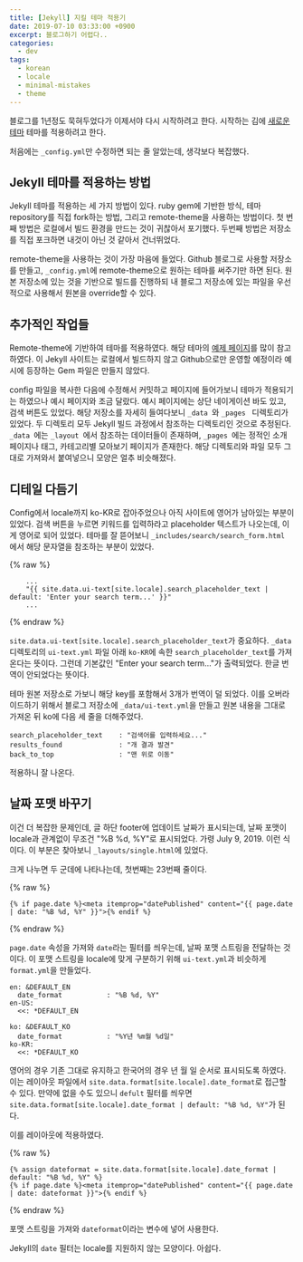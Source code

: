 ```yaml
---
title: [Jekyll] 지킬 테마 적용기
date: 2019-07-10 03:33:00 +0900
excerpt: 블로그하기 어렵다..
categories:
  - dev
tags:
  - korean
  - locale
  - minimal-mistakes
  - theme
---
```


블로그를 1년정도 묵혀두었다가 이제서야 다시 시작하려고 한다. 시작하는 김에 [새로운 테마](https://github.com/mmistakes/minimal-mistakes) 테마를 적용하려고 한다.

처음에는 `_config.yml`만 수정하면 되는 줄 알았는데, 생각보다 복잡했다.

## Jekyll 테마를 적용하는 방법

Jekyll 테마를 적용하는 세 가지 방법이 있다. ruby gem에 기반한 방식, 테마 repository를 직접 fork하는 방법, 그리고 remote-theme을 사용하는 방법이다.
첫 번째 방법은 로컬에서 빌드 환경을 만드는 것이 귀찮아서 포기했다. 두번째 방법은 저장소를 직접 포크하면 내것이 아닌 것 같아서 건너뛰었다.

remote-theme을 사용하는 것이 가장 마음에 들었다. Github 블로그로 사용할 저장소를 만들고,  `_config.yml`에 remote-theme으로 원하는 테마를 써주기만 하면 된다.
원본 저장소에 있는 것을 기반으로 빌드를 진행하되 내 블로그 저장소에 있는 파일을 우선적으로 사용해서 원본을 override할 수 있다.

## 추가적인 작업들

Remote-theme에 기반하여 테마를 적용하였다. 해당 테마의 [예제 페이지](https://github.com/mmistakes/mm-github-pages-starter)를 많이 참고하였다.
이 Jekyll 사이트는 로컬에서 빌드하지 않고 Github으로만 운영할 예정이라 예시에 등장하는 Gem 파일은 만들지 않았다.

config 파일을 복사한 다음에 수정해서 커밋하고 페이지에 들어가보니 테마가 적용되기는 하였으나 예시 페이지와 조금 달랐다.
예시 페이지에는 상단 네이게이션 바도 있고, 검색 버튼도 있었다. 해당 저장소를 자세히 들여다보니  `_data `와  `_pages ` 디렉토리가 있었다.
두 디렉토리 모두 Jekyll 빌드 과정에서 참조하는 디렉토리인 것으로 추정된다.  `_data `에는  `_layout `에서 참조하는 데이터들이 존재하며,
 `_pages `에는 정적인 소개 페이지나 태그, 카테고리별 모아보기 페이지가 존재한다. 해당 디렉토리와 파일 모두 그대로 가져와서 붙여넣으니 모양은 얼추 비슷해졌다.

## 디테일 다듬기

Config에서 locale까지 ko-KR로 잡아주었으나 아직 사이트에 영어가 남아있는 부분이 있었다. 검색 버튼을 누르면 키워드를 입력하라고 placeholder 텍스트가 나오는데, 이게 영어로 되어 있었다.
테마를 잘 뜯어보니  `_includes/search/search_form.html `에서 해당 문자열을 참조하는 부분이 있었다.

{% raw %}
~~~
    ...
    "{{ site.data.ui-text[site.locale].search_placeholder_text | default: 'Enter your search term...' }}"
    ...
~~~
{% endraw %}

`site.data.ui-text[site.locale].search_placeholder_text`가 중요하다.
`_data` 디렉토리의 `ui-text.yml` 파일 아래 `ko-KR`에 속한 `search_placeholder_text`를 가져온다는 뜻이다. 그런데 기본값인 "Enter your search term..."가 출력되었다. 한글 번역이 안되었다는 뜻이다.

테마 원본 저장소로 가보니 해당 key를 포함해서 3개가 번역이 덜 되었다. 이를 오버라이드하기 위해서 블로그 저장소에 `_data/ui-text.yml`을 만들고 원본 내용을 그대로 가져온 뒤 ko에 다음 세 줄을 더해주었다.

~~~
search_placeholder_text    : "검색어를 입력하세요..."
results_found              : "개 결과 발견"
back_to_top                : "맨 위로 이동"
~~~

적용하니 잘 나온다.

## 날짜 포맷 바꾸기

이건 더 복잡한 문제인데, 글 하단 footer에 업데이트 날짜가 표시되는데, 날짜 포맷이 locale과 관계없이 무조건 "%B %d, %Y"로 표시되었다. 가령 July 9, 2019. 이런 식이다. 이 부분은 찾아보니 `_layouts/single.html`에 있었다.

크게 나누면 두 군데에 나타나는데, 첫번째는 23번째 줄이다.

{% raw %}
~~~
{% if page.date %}<meta itemprop="datePublished" content="{{ page.date | date: "%B %d, %Y" }}">{% endif %}
~~~
{% endraw %}

`page.date` 속성을 가져와 `date`라는 필터를 씌우는데, 날짜 포맷 스트링을 전달하는 것이다. 이 포맷 스트링을 locale에 맞게 구분하기 위해 `ui-text.yml`과 비슷하게 `format.yml`을 만들었다.

~~~
en: &DEFAULT_EN
  date_format           : "%B %d, %Y"
en-US:
  <<: *DEFAULT_EN

ko: &DEFAULT_KO
  date_format           : "%Y년 %m월 %d일"
ko-KR:
  <<: *DEFAULT_KO
~~~

영어의 경우 기존 그대로 유지하고 한국어의 경우 년 월 일 순서로 표시되도록 하였다. 이는 레이아웃 파일에서 `site.data.format[site.locale].date_format`로 접근할 수 있다. 만약에 없을 수도 있으니 `defult` 필터를 씌우면 `site.data.format[site.locale].date_format | default: "%B %d, %Y"`가 된다.

이를 레이아웃에 적용하였다.

{% raw %}
~~~
{% assign dateformat = site.data.format[site.locale].date_format | default: "%B %d, %Y" %}
{% if page.date %}<meta itemprop="datePublished" content="{{ page.date | date: dateformat }}">{% endif %}
~~~
{% endraw %}

포맷 스트링을 가져와 `dateformat`이라는 변수에 넣어 사용한다.

Jekyll의 `date` 필터는 locale를 지원하지 않는 모양이다. 아쉽다.

